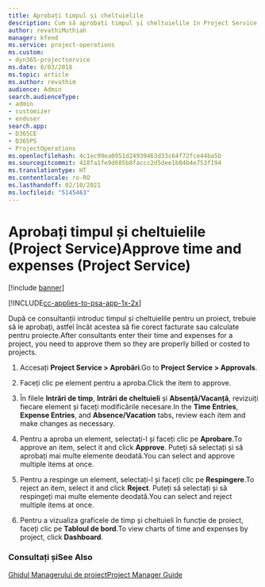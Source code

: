 ```yaml
---
title: Aprobați timpul și cheltuielile
description: Cum să aprobați timpul și cheltuielile în Project Service
author: revathiMuthiah
manager: kfend
ms.service: project-operations
ms.custom:
- dyn365-projectservice
ms.date: 8/03/2018
ms.topic: article
ms.author: revathim
audience: Admin
search.audienceType:
- admin
- customizer
- enduser
search.app:
- D365CE
- D365PS
- ProjectOperations
ms.openlocfilehash: 4c1ec99ea0951d24939463d33c64f72fce44ba5b
ms.sourcegitcommit: 418fa1fe9d605b8faccc2d5dee1b04b4e753f194
ms.translationtype: HT
ms.contentlocale: ro-RO
ms.lasthandoff: 02/10/2021
ms.locfileid: "5145463"
---
```

# <a name="approve-time-and-expenses-project-service"></a><span data-ttu-id="33753-103">Aprobați timpul și cheltuielile (Project Service)</span><span class="sxs-lookup"><span data-stu-id="33753-103">Approve time and expenses (Project Service)</span></span>

[!include [banner](../includes/psa-now-project-operations.md)]

[!INCLUDE[cc-applies-to-psa-app-1x-2x](../includes/cc-applies-to-psa-app-1x-2x.md)]

<span data-ttu-id="33753-104">După ce consultanții introduc timpul și cheltuielile pentru un proiect, trebuie să le aprobați, astfel încât acestea să fie corect facturate sau calculate pentru proiecte.</span><span class="sxs-lookup"><span data-stu-id="33753-104">After consultants enter their time and expenses for a project, you need to approve them so they are properly billed or costed to projects.</span></span>  
  
1.  <span data-ttu-id="33753-105">Accesați **Project Service > Aprobări**.</span><span class="sxs-lookup"><span data-stu-id="33753-105">Go to **Project Service > Approvals**.</span></span>  
  
2.  <span data-ttu-id="33753-106">Faceți clic pe element pentru a aproba.</span><span class="sxs-lookup"><span data-stu-id="33753-106">Click the item to approve.</span></span>  
  
3.  <span data-ttu-id="33753-107">În filele **Intrări de timp**, **Intrări de cheltuieli** și **Absență/Vacanță**, revizuiți fiecare element și faceți modificările necesare.</span><span class="sxs-lookup"><span data-stu-id="33753-107">In the **Time Entries**, **Expense Entries**, and **Absence/Vacation** tabs, review each item and make changes as necessary.</span></span>  
  
4.  <span data-ttu-id="33753-108">Pentru a aproba un element, selectați-l și faceți clic pe **Aprobare**.</span><span class="sxs-lookup"><span data-stu-id="33753-108">To approve an item, select it and click **Approve**.</span></span> <span data-ttu-id="33753-109">Puteți să selectați și să aprobați mai multe elemente deodată.</span><span class="sxs-lookup"><span data-stu-id="33753-109">You can select and approve multiple items at once.</span></span>  
  
5.  <span data-ttu-id="33753-110">Pentru a respinge un element, selectați-l și faceți clic pe **Respingere**.</span><span class="sxs-lookup"><span data-stu-id="33753-110">To reject an item, select it and click **Reject**.</span></span> <span data-ttu-id="33753-111">Puteți să selectați și să respingeți mai multe elemente deodată.</span><span class="sxs-lookup"><span data-stu-id="33753-111">You can select and reject multiple items at once.</span></span>  
  
6.  <span data-ttu-id="33753-112">Pentru a vizualiza graficele de timp și cheltuieli în funcție de proiect, faceți clic pe **Tabloul de bord**.</span><span class="sxs-lookup"><span data-stu-id="33753-112">To view charts of time and expenses by project, click **Dashboard**.</span></span>  
  
### <a name="see-also"></a><span data-ttu-id="33753-113">Consultați și</span><span class="sxs-lookup"><span data-stu-id="33753-113">See Also</span></span>  
 [<span data-ttu-id="33753-114">Ghidul Managerului de proiect</span><span class="sxs-lookup"><span data-stu-id="33753-114">Project Manager Guide</span></span>](../psa/project-manager-guide.md)
